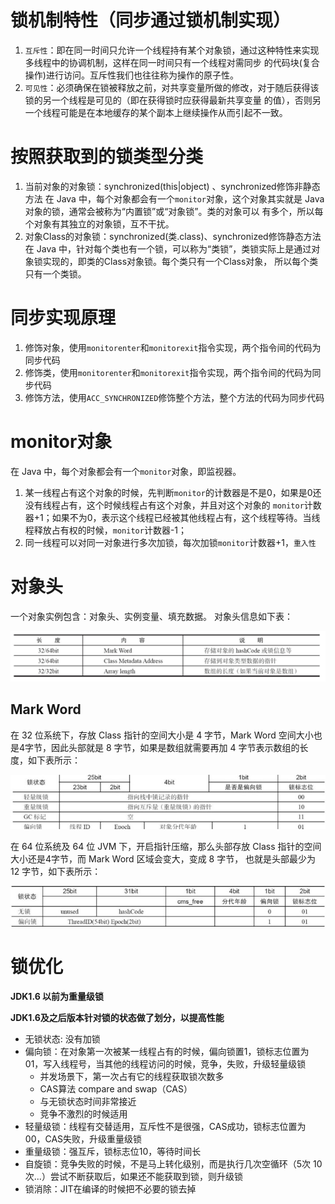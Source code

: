 # 锁机制特性（同步通过锁机制实现）
1. `互斥性`：即在同一时间只允许一个线程持有某个对象锁，通过这种特性来实现多线程中的协调机制，这样在同一时间只有一个线程对需同步
    的代码块(复合操作)进行访问。互斥性我们也往往称为操作的原子性。
2. `可见性`：必须确保在锁被释放之前，对共享变量所做的修改，对于随后获得该锁的另一个线程是可见的（即在获得锁时应获得最新共享变量
    的值），否则另一个线程可能是在本地缓存的某个副本上继续操作从而引起不一致。

# 按照获取到的锁类型分类
1. 当前对象的对象锁：synchronized(this|object) 、synchronized修饰非静态方法
   在 Java 中，每个对象都会有一个`monitor`对象，这个对象其实就是 Java 对象的锁，通常会被称为“内置锁”或“对象锁”。类的对象可以
   有多个，所以每个对象有其独立的对象锁，互不干扰。
2. 对象Class的对象锁：synchronized(类.class)、synchronized修饰静态方法
   在 Java 中，针对每个类也有一个锁，可以称为“类锁”，类锁实际上是通过对象锁实现的，即类的Class对象锁。每个类只有一个Class对象，
   所以每个类只有一个类锁。
   
# 同步实现原理
1. 修饰对象，使用`monitorenter`和`monitorexit`指令实现，两个指令间的代码为同步代码
2. 修饰类，使用`monitorenter`和`monitorexit`指令实现，两个指令间的代码为同步代码
3. 修饰方法，使用`ACC_SYNCHRONIZED`修饰整个方法，整个方法的代码为同步代码

# monitor对象
在 Java 中，每个对象都会有一个`monitor`对象，即监视器。
1. 某一线程占有这个对象的时候，先判断`monitor`的计数器是不是0，如果是0还没有线程占有，这个时候线程占有这个对象，并且对这个对象的
   `monitor`计数器+1；如果不为0，表示这个线程已经被其他线程占有，这个线程等待。当线程释放占有权的时候，`monitor`计数器-1；
2. 同一线程可以对同一对象进行多次加锁，每次加锁`monitor`计数器+1，`重入性`

# 对象头
一个对象实例包含：对象头、实例变量、填充数据。
对象头信息如下表：

![object_head](object_head.png)

## Mark Word
在 32 位系统下，存放 Class 指针的空间大小是 4 字节，Mark Word 空间大小也是4字节，因此头部就是 8 字节，如果是数组就需要再加 4 
字节表示数组的长度，如下表所示：

![32markword](32markword.jpg)

在 64 位系统及 64 位 JVM 下，开启指针压缩，那么头部存放 Class 指针的空间大小还是4字节，而 Mark Word 区域会变大，变成 8 字节，
也就是头部最少为 12 字节，如下表所示：

![64markword](64markword.jpg)

# 锁优化
**JDK1.6 以前为重量级锁**

**JDK1.6及之后版本针对锁的状态做了划分，以提高性能**
* 无锁状态: 没有加锁
* 偏向锁：在对象第一次被某一线程占有的时候，偏向锁置1，锁标志位置为01，写入线程号，当其他的线程访问的时候，竞争，失败，升级轻量级锁
  * 并发场景下，第一次占有它的线程获取锁次数多  
  * CAS算法 compare and swap（CAS）
  * 与无锁状态时间非常接近
  * 竞争不激烈的时候适用
* 轻量级锁：线程有交替适用，互斥性不是很强，CAS成功，锁标志位置为00，CAS失败，升级重量级锁
* 重量级锁：强互斥，锁标志位10，等待时间长
* 自旋锁：竞争失败的时候，不是马上转化级别，而是执行几次空循环（5次 10次...）尝试不断获取后，如果还不能获取到锁，则升级锁
* 锁消除：JIT在编译的时候把不必要的锁去掉
